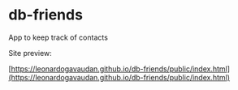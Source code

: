 # db-friends

App to keep track of contacts

Site preview:

[https://leonardogavaudan.github.io/db-friends/public/index.html](https://leonardogavaudan.github.io/db-friends/public/index.html)
